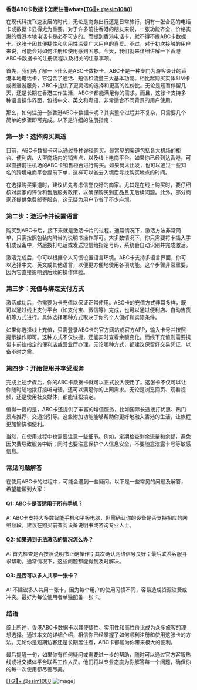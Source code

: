 **香港ABC卡数据卡怎麽註冊whats[[TG💪+ @esim1088](https://t.me/s/esim1088)]**

在现代科技飞速发展的时代，无论是商务出行还是日常旅行，拥有一张合适的电话卡或数据卡显得尤为重要。对于许多前往香港的朋友来说，一张功能齐全、价格实惠的香港本地电话卡是必不可少的。而提到香港电话卡，就不得不提ABC卡数据卡。这张卡因其便捷性和实用性深受广大用户的喜爱。不过，对于初次接触的用户来说，可能会对如何注册和使用感到困惑。今天，我们就来详细讲解一下香港ABC卡数据卡的注册流程以及相关的注意事项。

首先，我们先了解一下什么是ABC卡数据卡。ABC卡是一种专门为游客设计的香港本地电话卡，它包含了通话、短信和流量三大基本功能。相比起购买实体SIM卡或者漫游服务，ABC卡提供了更灵活的选择和更高的性价比。无论是短暂停留几天，还是长期在香港工作生活，ABC卡都能满足你的需求。而且，这张卡支持多种语言操作界面，包括中文、英文和粤语，非常适合不同背景的用户使用。

那么，如何注册一张香港ABC卡数据卡呢？其实整个过程并不复杂，只需要几个简单的步骤即可完成。以下是详细的注册指南：

### **第一步：选择购买渠道**
目前，ABC卡数据卡可以通过多种途径购买。最常见的渠道包括各大机场的柜台、便利店、大型商场内的销售点，以及线上电商平台。如果你已经到达香港，可以直接前往机场的ABC卡销售柜台进行购买。如果尚未出发，也可以通过一些知名的跨境电商平台提前下单，这样可以省去入境后寻找购买地点的时间。

在选择购买渠道时，建议优先考虑信誉良好的商家。尤其是在线上购买时，要仔细核对卖家的评价和售后服务政策，以确保购买到正品且无后续问题。此外，部分商家还提供免费邮寄服务，这无疑为用户节省了不少麻烦。

### **第二步：激活卡并设置语言**
购买到ABC卡后，接下来就是激活卡片的过程。通常情况下，激活方法非常简单，只需按照包装内附带的说明书操作即可。大多数情况下，你只需要将卡插入手机或设备中，然后拨打电话或发送短信给指定号码，系统会自动识别并完成激活。

激活完成后，你可以根据个人习惯设置语言环境。ABC卡支持多语言界面，你可以选择中文、英文或其他语言，以便更方便地使用各项功能。这个步骤非常重要，因为它直接影响到后续的操作体验。

### **第三步：充值与绑定支付方式**
激活成功后，你需要为卡充值以保证正常使用。ABC卡的充值方式非常多样，既可以通过线上支付平台（如支付宝、微信等）完成，也可以通过便利店、自动售货机等方式进行。具体选择哪种方式取决于你的个人偏好和实际条件。

如果你选择线上充值，只需登录ABC卡的官方网站或官方APP，输入卡号并按照提示操作即可。这种方式不仅快捷，还能实时查看余额变化。而线下充值则需要携带卡前往指定的便利店或营业厅办理。无论哪种方式，都建议保留好交易凭证，以备不时之需。

### **第四步：开始使用并享受服务**
完成上述步骤后，你的ABC卡数据卡就可以正式投入使用了。这张卡不仅可以让你随时随地拨打接听电话，还可以满足你的上网需求。无论是浏览网页、观看视频，还是使用社交媒体，都能轻松搞定。

值得一提的是，ABC卡还提供了丰富的增值服务，比如国际长途拨打优惠、热门景点推荐、交通指引等。这些附加功能能够帮助你更好地融入香港的生活，让旅程更加愉快和便利。

当然，在使用过程中也需要注意一些细节。例如，定期检查剩余流量和余额，避免因欠费导致服务中断；同时也要注意保护个人信息安全，不要随意泄露卡号等敏感信息。

### **常见问题解答**

在使用ABC卡的过程中，可能会遇到一些疑问。以下是一些常见的问题及解答，希望能帮到大家：

#### **Q1: ABC卡是否适用于所有手机？**
A: ABC卡支持大多数智能手机和平板电脑，但需确认你的设备是否支持相应的网络频段。建议在购买前查阅设备说明书或咨询专业人士。

#### **Q2: 如果遇到无法激活的情况怎么办？**
A: 首先检查是否按照说明书正确操作；其次确认网络信号良好；最后联系客服寻求帮助。通常情况下，这些问题都能得到及时解决。

#### **Q3: 是否可以多人共享一张卡？**
A: 不建议多人共用一张卡，因为每个用户的使用习惯不同，容易造成资源浪费或冲突。最好为每位使用者单独配备一张卡。

### **结语**
综上所述，香港ABC卡数据卡以其便捷性、实用性和高性价比成为众多旅客的理想选择。通过本文的详细介绍，相信你已经掌握了如何顺利注册和使用这张卡的方法。无论你是短期访客还是长期居住者，ABC卡都能为你带来极大的便利。

最后提醒一句，如果你有任何疑问或需要进一步的帮助，随时可以通过官方客服热线或社交媒体平台联系工作人员。他们将以专业态度为你解答每一个问题，确保你的每一次使用都尽善尽美。

[[TG💪+ @esim1088](https://t.me/s/esim1088) ![Image](https://i.postimg.cc/4NQfJmqS/Snipaste-2025-05-13-00-14-12.png)]